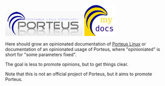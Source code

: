 ---
---

![Logo Porteus](./img/250px-PorteusLinuxLogo.png)
![Logo myPorteusDocs](./img/21nov14-1332_myPorteusDocs-logo-99x99.png)

Here should grow an opinionated documentation of [Porteus Linux](https://en.wikipedia.org/wiki/Porteus_(operating_system)) or documentation of an opinionated usage of Porteus, where "opinioniated" is short for "some parameters fixed".

The goal is less to promote opinions, but to get things clear.

Note that this is not an official project of Porteus, but it aims to promote Porteus.
